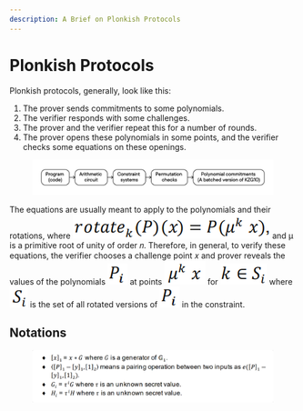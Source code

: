 ```yaml
---
description: A Brief on Plonkish Protocols
---
```


# Plonkish Protocols

Plonkish protocols, generally, look like this:

1. The prover sends commitments to some polynomials.
2. The verifier responds with some challenges.
3. The prover and the verifier repeat this for a number of rounds.
4. The prover opens these polynomials in some points, and the verifier checks some equations on these openings.

<figure><img src="../../.gitbook/assets/SHplonk.png" alt=""><figcaption></figcaption></figure>

The equations are usually meant to apply to the polynomials and their rotations, where <img src="../../.gitbook/assets/image (13).png" alt="" data-size="line"> and μ is a primitive root of unity of order 𝑛. Therefore, in general, to verify these equations, the verifier chooses a challenge point 𝑥 and prover reveals the values of the polynomials <img src="../../.gitbook/assets/image (39).png" alt="" data-size="line"> at points <img src="../../.gitbook/assets/image (30).png" alt="" data-size="line"> for <img src="../../.gitbook/assets/image (9).png" alt="" data-size="line"> where <img src="../../.gitbook/assets/image (6).png" alt="" data-size="line"> is the set of all rotated versions of <img src="../../.gitbook/assets/image (39).png" alt="" data-size="line"> in the constraint.

## Notations

<figure><img src="../../.gitbook/assets/shplonk-notation.png" alt=""><figcaption></figcaption></figure>
